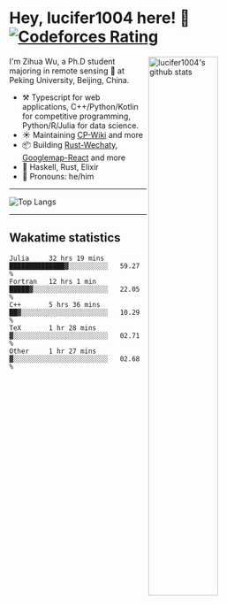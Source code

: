 # Hey, lucifer1004 here! :wave: [![Codeforces Rating](https://cfrating.ihcr.top/?user=lucifer1004&style=flat-square)](https://codeforces.com/profile/lucifer1004)

<img width="50%" align="right" alt="lucifer1004's github stats" src="https://github-readme-stats.vercel.app/api?username=lucifer1004&show_icons=true">

I'm Zihua Wu, a Ph.D student majoring in remote sensing :satellite: at Peking University, Beijing, China.

- :hammer_and_pick: Typescript for web applications, C++/Python/Kotlin for competitive programming, Python/R/Julia for data science.
- :sunny: Maintaining [CP-Wiki](https://cp-wiki.vercel.app) and more 
- :package: Building [Rust-Wechaty](https://github.com/wechaty/rust-wechaty), [Googlemap-React](https://github.com/googlemap-react/googlemap-react) and more
- :seedling: Haskell, Rust, Elixir
- :man: Pronouns: he/him

---

![Top Langs](https://github-readme-stats.vercel.app/api/top-langs/?username=lucifer1004&layout=compact)

---

## Wakatime statistics

<!--START_SECTION:waka-->
```text
Julia     32 hrs 19 mins  ██████████████▓░░░░░░░░░░   59.27 % 
Fortran   12 hrs 1 min    █████▓░░░░░░░░░░░░░░░░░░░   22.05 % 
C++       5 hrs 36 mins   ██▓░░░░░░░░░░░░░░░░░░░░░░   10.29 % 
TeX       1 hr 28 mins    ▓░░░░░░░░░░░░░░░░░░░░░░░░   02.71 % 
Other     1 hr 27 mins    ▓░░░░░░░░░░░░░░░░░░░░░░░░   02.68 % 
```
<!--END_SECTION:waka-->
